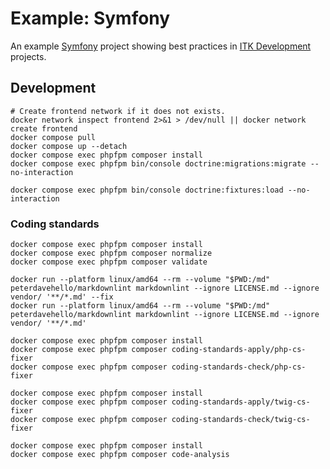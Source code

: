 # Example: Symfony

An example [Symfony](https://symfony.com/) project showing best practices in [ITK
Development](https://github.com/itk-dev/) projects.

## Development

``` shell name=development-install
# Create frontend network if it does not exists.
docker network inspect frontend 2>&1 > /dev/null || docker network create frontend
docker compose pull
docker compose up --detach
docker compose exec phpfpm composer install
docker compose exec phpfpm bin/console doctrine:migrations:migrate --no-interaction
```

``` shell name=development-fixtures-load
docker compose exec phpfpm bin/console doctrine:fixtures:load --no-interaction
```

### Coding standards

``` shell name=coding-standards-composer
docker compose exec phpfpm composer install
docker compose exec phpfpm composer normalize
docker compose exec phpfpm composer validate
```

``` shell name=coding-standards-markdown
docker run --platform linux/amd64 --rm --volume "$PWD:/md" peterdavehello/markdownlint markdownlint --ignore LICENSE.md --ignore vendor/ '**/*.md' --fix
docker run --platform linux/amd64 --rm --volume "$PWD:/md" peterdavehello/markdownlint markdownlint --ignore LICENSE.md --ignore vendor/ '**/*.md'
```

``` shell name=coding-standards-php
docker compose exec phpfpm composer install
docker compose exec phpfpm composer coding-standards-apply/php-cs-fixer
docker compose exec phpfpm composer coding-standards-check/php-cs-fixer
```

``` shell name=coding-standards-twig
docker compose exec phpfpm composer install
docker compose exec phpfpm composer coding-standards-apply/twig-cs-fixer
docker compose exec phpfpm composer coding-standards-check/twig-cs-fixer
```

``` shell name=code-analysis-php
docker compose exec phpfpm composer install
docker compose exec phpfpm composer code-analysis
```

